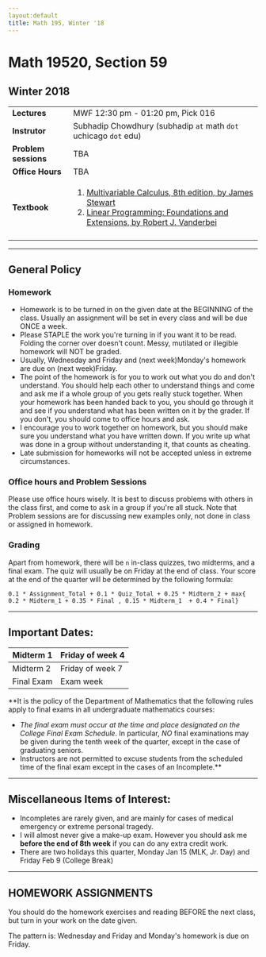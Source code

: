 ```yaml
---
layout:default
title: Math 195, Winter '18
---
```


# Math 19520, Section 59
## Winter 2018

|||
|---|---|
| **Lectures** | MWF	12:30 pm - 01:20 pm,	Pick	016 |
| **Instrutor**| Subhadip Chowdhury (subhadip `at` math `dot` uchicago `dot` edu)|
| **Problem sessions**| TBA |
| **Office Hours**| TBA |
| **Textbook**| <ol> <li> [Multivariable Calculus, 8th edition, by James Stewart](https://books.google.com/books?id=5SEJAAAAQBAJ&lpg=PP1&dq=Multivariable%20Calculus%2C%208th%20edition%2C%20by%20James%20Stewart&pg=PP1#v=onepage&q&f=false)</li> <li> [Linear Programming: Foundations and Extensions, by Robert J. Vanderbei](Vanderbei_Linear_Programming.pdf)</li> </ul>|
|||

---

## General Policy

### Homework

* Homework is to be turned in on the given date at the BEGINNING of the class. Usually an assignment will be set in every class and will be due ONCE a week.
* Please STAPLE the work you're turning in if you want it to be read. Folding the corner over doesn't count. Messy, mutilated or illegible homework will NOT be graded.
* Usually, Wednesday and Friday and (next week)Monday's homework are due on (next week)Friday.
* The point of the homework is for you to work out what you do and don't understand. You should help each other to understand things and come and ask me if a whole group of you gets really stuck together. When your homework has been handed back to you, you should go through it and see if you understand what has been written on it by the grader. If you don't, you should come to office hours and ask.
* I encourage you to work together on homework, but you should make sure you understand what you have written down. If you write up what was done in a group without understanding it, that counts as cheating.
* Late submission for homeworks will not be accepted unless in extreme circumstances.

### Office hours and Problem Sessions

Please use office hours wisely. It is best to discuss problems with others in the class first, and come to ask in a group if you're all stuck. Note that Problem sessions are for discussing new examples only, not done in class or assigned in homework.

### Grading

Apart from homework, there will be `n` in-class quizzes, two midterms, and a final exam. The quiz will usually be on Friday at the end of class. Your score at the end of the quarter will be determined by the following formula:
```
0.1 * Assignment_Total + 0.1 * Quiz_Total + 0.25 * Midterm_2 + max{ 0.2 * Midterm_1 + 0.35 * Final , 0.15 * Midterm_1  + 0.4 * Final}
```
---

## Important Dates:

| Midterm 1 | Friday of week 4 |
| --- | --- |
| Midterm 2 | Friday of week 7 |
| Final Exam | Exam week |

**It is the policy of the Department of Mathematics that the following rules apply to final exams in all undergraduate mathematics courses:
* _The final exam must occur at the time and place designated on the College Final Exam Schedule_. In particular, _NO_ final examinations may be given during the tenth week of the quarter, except in the case of graduating seniors.
* Instructors are not permitted to excuse students from the scheduled time of the final exam except in the cases of an Incomplete.**

---
## Miscellaneous Items of Interest:

* Incompletes are rarely given, and are mainly for cases of medical emergency or extreme personal tragedy.
* I will almost never give a make-up exam. However you should ask me __before the end of 8th week__ if you can do any extra credit work.
* There are two holidays this quarter, Monday Jan 15 (MLK, Jr. Day) and Friday Feb 9 (College Break)
---
## HOMEWORK ASSIGNMENTS

You should do the homework exercises and reading BEFORE the next class, but turn in your work on the date given.

The pattern is: Wednesday and Friday and Monday's homework is due on Friday.


